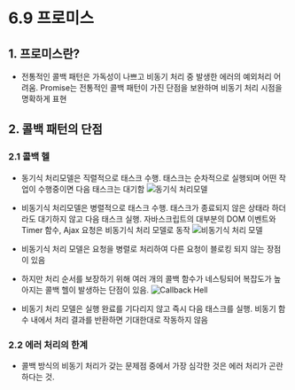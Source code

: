# 6.9 프로미스

## 1. 프로미스란?
- 전통적인 콜백 패턴은 가독성이 나쁘고 비동기 처리 중 발생한 에러의 예외처리 어려움. Promise는 전통적인 콜백 패턴이 가진 단점을 보완하며 비동기 처리 시점을 명확하게 표현

## 2. 콜백 패턴의 단점
### 2.1 콜백 헬
- 동기식 처리모델은 직렬적으로 태스크 수행. 태스크는 순차적으로 실행되며 어떤 작업이 수행중이면 다음 태스크는 대기함
![동기식 처리모델](https://poiemaweb.com/img/synchronous.png)

- 비동기식 처리모델은 병렬적으로 태스크 수행. 태스크가 종료되지 않은 상태라 하더라도 대기하지 않고 다음 태스크 실행. 자바스크립트의 대부분의 DOM 이벤트와 Timer 함수, Ajax 요청은 비동기식 처리 모델로 동작
![비동기식 처리 모델](https://poiemaweb.com/img/asynchronous.png)

- 비동기식 처리 모델은 요청을 병렬로 처리하여 다른 요청이 블로킹 되지 않는 장점이 있음
- 하지만 처리 순서를 보장하기 위해 여러 개의 콜백 함수가 네스팅되어 복잡도가 높아지는 콜백 헬이 발생하는 단점이 있음.
![Callback Hell](https://poiemaweb.com/img/callback-hell.png)

- 비동기 처리 모델은 실행 완료를 기다리지 않고 즉시 다음 태스크를 실행. 비동기 함수 내에서 처리 결과를 반환하면 기대한대로 작동하지 않음

### 2.2 에러 처리의 한계
- 콜백 방식의 비동기 처리가 갖는 문제점 중에서 가장 심각한 것은 에러 처리가 곤란하다는 것.





